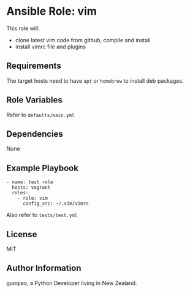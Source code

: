 Ansible Role: vim
=========

This role will:

- clone latest vim code from github, compile and install
- install vimrc file and plugins

Requirements
------------

The target hosts need to have `apt` or `homebrew` to install deb packages.

Role Variables
--------------

Refer to `defaults/main.yml`

Dependencies
------------

None

Example Playbook
----------------

    - name: test role
      hosts: vagrant
      roles:
        - role: vim
          config_src: ~/.vim/vimrc

Also refer to `tests/test.yml`

License
-------

MIT

Author Information
------------------

guoqiao, a Python Developer living in New Zealand.
